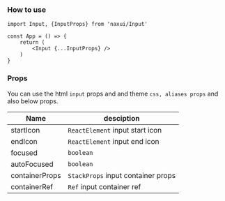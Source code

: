
### How to use

```tsx
import Input, {InputProps} from 'naxui/Input'

const App = () => {
    return (
        <Input {...InputProps} />
    )
}
```

### Props
You can use the html `input` props and and theme `css, aliases props` and also below props.

| Name           | desciption                         |
| -------------- | ---------------------------------- |
| startIcon      | `ReactElement` input start icon    |
| endIcon        | `ReactElement` input end icon      |
| focused        | `boolean`                          |
| autoFocused    | `boolean`                          |
| containerProps | `StackProps` input container props |
| containerRef   | `Ref` input container ref          |

